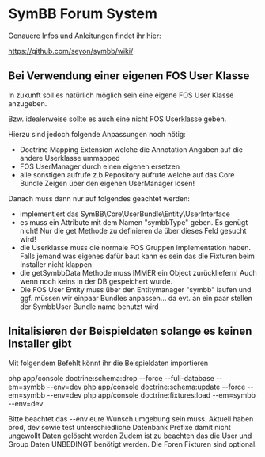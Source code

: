 SymBB Forum System
=============

Genauere Infos und Anleitungen findet ihr hier:

https://github.com/seyon/symbb/wiki/


Bei Verwendung einer eigenen FOS User Klasse
-------------

In zukunft soll es natürlich möglich sein eine eigene FOS User Klasse anzugeben.

Bzw. idealerweise sollte es auch eine nicht FOS Userklasse geben.

Hierzu sind jedoch folgende Anpassungen noch nötig:

- Doctrine Mapping Extension welche die Annotation Angaben auf die andere Userklasse ummapped
- FOS UserManager durch einen eigenen ersetzen
- alle sonstigen aufrufe z.b Repository aufrufe welche auf das Core Bundle Zeigen über den eigenen UserManager lösen!

Danach muss dann nur auf folgendes geachtet werden:

- implementiert das SymBB\Core\UserBundle\Entity\UserInterface
- es muss ein Attribute mit dem Namen "symbbType" geben. Es genügt nicht! Nur die get Methode zu definieren da über dieses Feld gesucht wird!
- die Userklasse muss die normale FOS Gruppen implementation haben. Falls jemand was eigenes dafür baut kann es sein das die Fixturen beim Installer nicht klappen
- die getSymbbData Methode muss IMMER ein Object zurückliefern! Auch wenn noch keins in der DB gespeichert wurde.
- Die FOS User Entity muss über den Entitymanager "symbb" laufen und ggf. müssen wir einpaar Bundles anpassen... da evt. an ein paar stellen der SymbbUser Bundle name benutzt wird

Initalisieren der Beispieldaten solange es keinen Installer gibt
-------------

Mit folgendem Befehlt könnt ihr die Beispieldaten importieren 

php app/console doctrine:schema:drop --force --full-database --em=symbb --env=dev
php app/console doctrine:schema:update --force --em=symbb --env=dev
php app/console doctrine:fixtures:load --em=symbb --env=dev

Bitte beachtet das --env eure Wunsch umgebung sein muss. Aktuell haben prod, dev sowie test unterschiedliche Datenbank Prefixe damit nicht ungewollt Daten gelöscht werden
Zudem ist zu beachten das die User und Group Daten UNBEDINGT benötigt werden. Die Foren Fixturen sind optional.